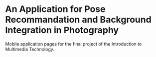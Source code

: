 # An Application for Pose Recommandation and Background Integration in Photography 
Mobile application pages for the final project of the Introduction to Multimedia Technology.
